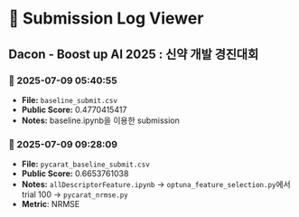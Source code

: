 # 🧾 Submission Log Viewer
## Dacon - Boost up AI 2025 : 신약 개발 경진대회

### 📅 2025-07-09 05:40:55
- **File:** `baseline_submit.csv`
- **Public Score:** 0.4770415417
- **Notes:** baseline.ipynb을 이용한 submission

### 📅 2025-07-09 09:28:09
- **File:** `pycarat_baseline_submit.csv`
- **Public Score:** 0.6653761038
- **Notes:** `allDescriptorFeature.ipynb` -> `optuna_feature_selection.py`에서 trial 100 -> `pycarat_nrmse.py` 
- **Metric**: NRMSE
